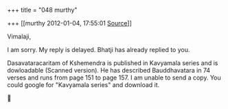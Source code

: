 +++
title = "048 murthy"

+++
[[murthy	2012-01-04, 17:55:01 [Source](https://groups.google.com/g/samskrita/c/LK1DSKjM9Zs)]]



Vimalaji,

I am sorry. My reply is delayed. Bhatji has already replied to you.

Dasavataracaritam of Kshemendra is published in Kavyamala series and is dowloadable (Scanned version). He has described Bauddhavatara in 74 verses and runs from page 151 to page 157. I am unable to send a copy. You could google for "Kavyamala series" and download it.



